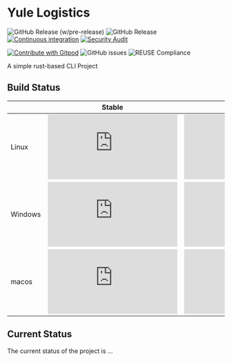 <!--
SPDX-FileCopyrightText: 2022 - 2024 Ali Sajid Imami

SPDX-License-Identifier: Apache-2.0
SPDX-License-Identifier: MIT
-->

# Yule Logistics

![GitHub Release (w/pre-release)](https://img.shields.io/github/v/release/AliSajid/yule-logistics?include_prereleases&logo=semantic-release)
![GitHub Release](https://img.shields.io/github/v/release/AliSajid/yule-logistics?logo=semantic-release)
[![Continuous integration](https://github.com/${gh_user}/${project-name}/actions/workflows/ci.yaml/badge.svg)](https://github.com/${gh_user}/${project-name}/actions/workflows/ci.yaml)
[![Security Audit](https://github.com/${gh_user}/${project-name}/actions/workflows/audit.yaml/badge.svg?branch=main)](https://github.com/${gh_user}/${project-name}/actions/workflows/audit.yaml)

[![Contribute with Gitpod](https://img.shields.io/badge/Contribute%20with-Gitpod-908a85?logo=gitpod)](https://gitpod.io/#https://github.com/${gh_user}/${project-name})
![GitHub issues](https://img.shields.io/github/issues/AliSajid/yule-logistics)
![REUSE Compliance](https://img.shields.io/reuse/compliance/github.com%2FAliSajid%2Faaprop)

A simple rust-based CLI Project

## Build Status

|         | Stable | Beta | Nightly | MSRV (1.85.0) |
| ------- | ------ | ---- | ------- | ---- |
| Linux   | ![Ubuntu x Stable Rust](https://img.shields.io/endpoint?url=https://gist.githubusercontent.com/AliSajid/{GIST_ID}/raw/ubuntu-stable.json) | ![Ubuntu x Beta Rust](https://img.shields.io/endpoint?url=https://gist.githubusercontent.com/AliSajid/{GIST_ID}/raw/ubuntu-beta.json) | ![Ubuntu x Nightly Rust](https://img.shields.io/endpoint?url=https://gist.githubusercontent.com/AliSajid/{GIST_ID}/raw/ubuntu-nightly.json) | ![Ubuntu x MSRV Rust](https://img.shields.io/endpoint?url=https://gist.githubusercontent.com/AliSajid/{GIST_ID}/raw/ubuntu-msrv.json) |
| Windows | ![Windows x Stable Rust](https://img.shields.io/endpoint?url=https://gist.githubusercontent.com/AliSajid/{GIST_ID}/raw/windows-stable.json) | ![Windows x Beta Rust](https://img.shields.io/endpoint?url=https://gist.githubusercontent.com/AliSajid/{GIST_ID}/raw/windows-beta.json) | ![Windows x Nightly Rust](https://img.shields.io/endpoint?url=https://gist.githubusercontent.com/AliSajid/{GIST_ID}/raw/windows-nightly.json) | ![Windows x MSRV Rust](https://img.shields.io/endpoint?url=https://gist.githubusercontent.com/AliSajid/{GIST_ID}/raw/windows-msrv.json) |
| macos   | ![macos x Stable Rust](https://img.shields.io/endpoint?url=https://gist.githubusercontent.com/AliSajid/{GIST_ID}/raw/macos-stable.json) | ![macos x Beta Rust](https://img.shields.io/endpoint?url=https://gist.githubusercontent.com/AliSajid/{GIST_ID}/raw/macos-beta.json) | ![macos x Nightly Rust](https://img.shields.io/endpoint?url=https://gist.githubusercontent.com/AliSajid/{GIST_ID}/raw/macos-nightly.json) | ![macos x MSRV Rust](https://img.shields.io/endpoint?url=https://gist.githubusercontent.com/AliSajid/{GIST_ID}/raw/macos-msrv.json) |

## Current Status

The current status of the project is ...
